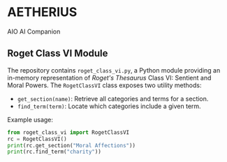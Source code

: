 # AETHERIUS

AIO AI Companion

## Roget Class VI Module

The repository contains `roget_class_vi.py`, a Python module providing
an in-memory representation of *Roget's Thesaurus* Class VI: Sentient and
Moral Powers. The `RogetClassVI` class exposes two utility methods:

- `get_section(name)`: Retrieve all categories and terms for a section.
- `find_term(term)`: Locate which categories include a given term.

Example usage:

```python
from roget_class_vi import RogetClassVI
rc = RogetClassVI()
print(rc.get_section("Moral Affections"))
print(rc.find_term("charity"))
```
